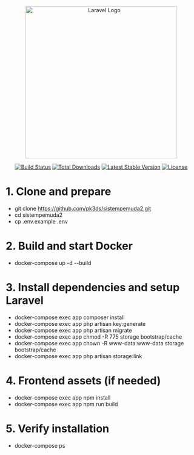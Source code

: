 <p align="center"><a href="https://laravel.com" target="_blank"><img src="https://raw.githubusercontent.com/laravel/art/master/logo-lockup/5%20SVG/2%20CMYK/1%20Full%20Color/laravel-logolockup-cmyk-red.svg" width="400" alt="Laravel Logo"></a></p>

<p align="center">
<a href="https://github.com/laravel/framework/actions"><img src="https://github.com/laravel/framework/workflows/tests/badge.svg" alt="Build Status"></a>
<a href="https://packagist.org/packages/laravel/framework"><img src="https://img.shields.io/packagist/dt/laravel/framework" alt="Total Downloads"></a>
<a href="https://packagist.org/packages/laravel/framework"><img src="https://img.shields.io/packagist/v/laravel/framework" alt="Latest Stable Version"></a>
<a href="https://packagist.org/packages/laravel/framework"><img src="https://img.shields.io/packagist/l/laravel/framework" alt="License"></a>
</p>

# 1. Clone and prepare

- git clone https://github.com/pk3ds/sistempemuda2.git
- cd sistempemuda2
- cp .env.example .env

# 2. Build and start Docker

- docker-compose up -d --build

# 3. Install dependencies and setup Laravel

- docker-compose exec app composer install
- docker-compose exec app php artisan key:generate
- docker-compose exec app php artisan migrate
- docker-compose exec app chmod -R 775 storage bootstrap/cache
- docker-compose exec app chown -R www-data:www-data storage bootstrap/cache
- docker-compose exec app php artisan storage:link

# 4. Frontend assets (if needed)

- docker-compose exec app npm install
- docker-compose exec app npm run build

# 5. Verify installation

- docker-compose ps
